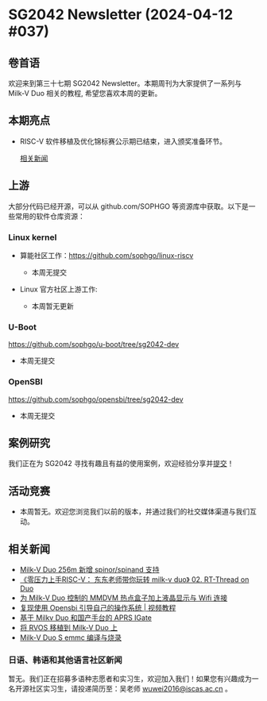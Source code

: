 # SG2042 Newsletter (2024-04-12 #037)

## 卷首语

欢迎来到第三十七期 SG2042 Newsletter。本期周刊为大家提供了一系列与 Milk-V Duo 相关的教程, 希望您喜欢本周的更新。

## 本期亮点

+ RISC-V 软件移植及优化锦标赛公示期已结束，进入颁奖准备环节。

  [相关新闻](https://mp.weixin.qq.com/s/cQtmIrBYlr07LAHxl8U0vg)

## 上游

大部分代码已经开源，可以从 github.com/SOPHGO 等资源库中获取。以下是一些常用的软件仓库资源：

### Linux kernel

+ 算能社区工作：https://github.com/sophgo/linux-riscv

  +  本周无提交

+ Linux 官方社区上游工作:

  + 本周暂无更新

### U-Boot

https://github.com/sophgo/u-boot/tree/sg2042-dev

+ 本周无提交

### OpenSBI

https://github.com/sophgo/opensbi/tree/sg2042-dev 

+ 本周无提交

## 案例研究

我们正在为 SG2042 寻找有趣且有益的使用案例，欢迎经验分享并[提交](https://github.com/sophgocommunity/SG2042-Newsletter/pulls)！

## 活动竞赛

+ 本周暂无。欢迎您浏览我们以前的版本，并通过我们的社交媒体渠道与我们互动。

## 相关新闻

+ [Milk-V Duo 256m 新增 spinor/spinand 支持][news-1]
+ [《零压力上手RISC-V： 东东老师带你玩转 milk-v duo》 02. RT-Thread on Duo][news-2]
+ [为 Milk-V Duo 控制的 MMDVM 热点盒子加上液晶显示与 Wifi 连接][news-3]
+ [复现使用 Opensbi 引导自己的操作系统 | 视频教程][news-4]
+ [基于 Milkv Duo 和国产手台的 APRS IGate][news-5]
+ [将 RVOS 移植到 Milk-V Duo 上][news-6]
+ [Milk-V Duo S emmc 编译与烧录][news-7]

[news-1]:https://zhuanlan.zhihu.com/p/691996036
[news-2]:https://www.bilibili.com/video/BV1ym411z7Qo/
[news-3]:https://community.milkv.io/t/milkv-duo-mmdvm-wifi/1659/1
[news-4]:https://www.youtube.com/watch?v=UrKmSipiXpc
[news-5]:https://community.milkv.io/t/milkv-duo-aprs-igate/1662
[news-6]:https://zhuanlan.zhihu.com/p/691697875
[news-7]:https://zhuanlan.zhihu.com/p/691812718


### 日语、韩语和其他语言社区新闻

暂无。我们正在招募多语种志愿者和实习生，欢迎加入我们！如果您有兴趣成为一名开源社区实习生，请投递简历至：吴老师 [wuwei2016@iscas.ac.cn](mailto:wuwei2016@iscas.ac.cn) 。

